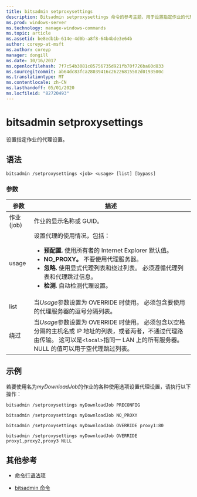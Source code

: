 ```yaml
---
title: bitsadmin setproxysettings
description: Bitsadmin setproxysettings 命令的参考主题，用于设置指定作业的代理设置。
ms.prod: windows-server
ms.technology: manage-windows-commands
ms.topic: article
ms.assetid: be8edb1b-614e-4d0b-a8f8-64b4bde3e64b
author: coreyp-at-msft
ms.author: coreyp
manager: dongill
ms.date: 10/16/2017
ms.openlocfilehash: 7f7c54b3081c85756735d921fb70f726ba60d833
ms.sourcegitcommit: ab64dc83fca28039416c26226815502d0193500c
ms.translationtype: MT
ms.contentlocale: zh-CN
ms.lasthandoff: 05/01/2020
ms.locfileid: "82720493"
---
```

# <a name="bitsadmin-setproxysettings"></a>bitsadmin setproxysettings

设置指定作业的代理设置。

## <a name="syntax"></a>语法

```
bitsadmin /setproxysettings <job> <usage> [list] [bypass]
```

### <a name="parameters"></a>参数

| 参数 | 描述 |
| --------- | ----------- |
| 作业 (job) | 作业的显示名称或 GUID。 |
| usage | 设置代理的使用情况，包括：<ul><li>**预配置.** 使用所有者的 Internet Explorer 默认值。</li><li>**NO_PROXY。** 不要使用代理服务器。</li><li>**忽略.** 使用显式代理列表和绕过列表。 必须遵循代理列表和代理跳过信息。</li><li>**检测.** 自动检测代理设置。</li></ul> |
| list | 当*Usage*参数设置为 OVERRIDE 时使用。 必须包含要使用的代理服务器的逗号分隔列表。 |
| 绕过 | 当*Usage*参数设置为 OVERRIDE 时使用。 必须包含以空格分隔的主机名或 IP 地址的列表，或者两者，不通过代理路由传输。 这可以是`<local>`指同一 LAN 上的所有服务器。 NULL 的值可以用于空代理跳过列表。 |

## <a name="examples"></a>示例

若要使用名为*myDownloadJob*的作业的各种使用选项设置代理设置，请执行以下操作：

```
bitsadmin /setproxysettings myDownloadJob PRECONFIG
```

```
bitsadmin /setproxysettings myDownloadJob NO_PROXY
```
```
bitsadmin /setproxysettings myDownloadJob OVERRIDE proxy1:80
```

```
bitsadmin /setproxysettings myDownloadJob OVERRIDE proxy1,proxy2,proxy3 NULL
```

## <a name="additional-references"></a>其他参考

- [命令行语法项](command-line-syntax-key.md)

- [bitsadmin 命令](bitsadmin.md)
